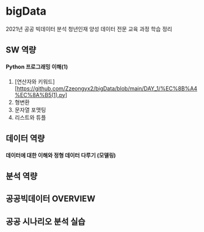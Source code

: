 # bigData
2021년 공공 빅데이터 분석 청년인재 양성 데이터 전문 교육 과정 학습 정리

## SW 역량
#### Python 프로그래밍 이해(1)
1. [연산자와 키워드][https://github.com/Zzeongyx2/bigData/blob/main/DAY_1/%EC%8B%A4%EC%8A%B5(1).py]
2. 형변환
3. 문자열 포맷팅
4. 리스트와 튜플

## 데이터 역량
#### 데이터에 대한 이해와 정형 데이터 다루기 (모델링)

## 분석 역량

## 공공빅데이터 OVERVIEW

## 공공 시나리오 분석 실습
